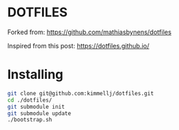 DOTFILES
===============

Forked from: https://github.com/mathiasbynens/dotfiles

Inspired from this post: https://dotfiles.github.io/

# Installing

```bash
git clone git@github.com:kimmellj/dotfiles.git
cd ./dotfiles/
git submodule init
git submodule update
./bootstrap.sh
```